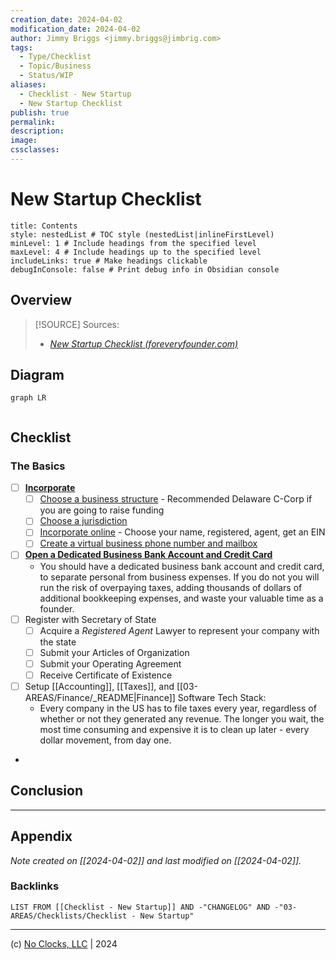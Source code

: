 ```yaml
---
creation_date: 2024-04-02
modification_date: 2024-04-02
author: Jimmy Briggs <jimmy.briggs@jimbrig.com>
tags:
  - Type/Checklist
  - Topic/Business
  - Status/WIP
aliases:
  - Checklist - New Startup
  - New Startup Checklist
publish: true
permalink:
description:
image:
cssclasses:
---
```


# New Startup Checklist

```table-of-contents
title: Contents 
style: nestedList # TOC style (nestedList|inlineFirstLevel)
minLevel: 1 # Include headings from the specified level
maxLevel: 4 # Include headings up to the specified level
includeLinks: true # Make headings clickable
debugInConsole: false # Print debug info in Obsidian console
```

## Overview

> [!SOURCE] Sources:
> - *[New Startup Checklist (foreveryfounder.com)](https://foreveryfounder.com/new-startup-checklist)*

## Diagram

```mermaid
graph LR
  
```

## Checklist

### The Basics

- [ ] **[Incorporate](https://foreveryfounder.com/incorporation)**
	- [ ] [Choose a business structure](https://foreveryfounder.com/incorporation#block-ce91b565dae748f5ad1f4aabcba4aa3b) - Recommended Delaware C-Corp if you are going to raise funding
	- [ ] [Choose a jurisdiction](https://foreveryfounder.com/incorporation#block-9d3ddbdb41b34c159a109e8cedca1ff1)
	- [ ] [Incorporate online](https://foreveryfounder.com/incorporation#block-86e8b620b3e14d80b41ff1a716a1b418) - Choose your name, registered, agent, get an EIN
	- [ ] [Create a virtual business phone number and mailbox](https://foreveryfounder.com/incorporation#block-6effaddcff7848198d8bbe99ad1ef68c)
- [ ] **[Open a Dedicated Business Bank Account and Credit Card](https://foreveryfounder.com/money-management)**
	- You should have a dedicated business bank account and credit card, to separate personal from business expenses. If you do not you will run the risk of overpaying taxes, adding thousands of dollars of additional bookkeeping expenses, and waste your valuable time as a founder.
- [ ] Register with Secretary of State
	- [ ] Acquire a *Registered Agent* Lawyer to represent your company with the state
	- [ ] Submit your Articles of Organization
	- [ ] Submit your Operating Agreement
	- [ ] Receive Certificate of Existence
- [ ] Setup [[Accounting]], [[Taxes]], and [[03-AREAS/Finance/_README|Finance]] Software Tech Stack:
	- Every company in the US has to file taxes every year, regardless of whether or not they generated any revenue. The longer you wait, the most time consuming and expensive it is to clean up later - every dollar movement, from day one.
- 
## Conclusion

***

## Appendix

*Note created on [[2024-04-02]] and last modified on [[2024-04-02]].*

### Backlinks

```dataview
LIST FROM [[Checklist - New Startup]] AND -"CHANGELOG" AND -"03-AREAS/Checklists/Checklist - New Startup"
```

***

(c) [No Clocks, LLC](https://github.com/noclocks) | 2024
